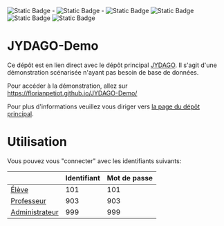 ![Static Badge](https://img.shields.io/badge/Scolaire-1B4965?style=for-the-badge) - ![Static Badge](https://img.shields.io/badge/Mise_%C3%A0_jour-24%2F11%2F2022-E4DFDA?style=flat) - ![Static Badge](https://img.shields.io/badge/HTML-dd4b25?style=flat) ![Static Badge](https://img.shields.io/badge/CSS-016cb4?style=flat) ![Static Badge](https://img.shields.io/badge/JS-e8d44d?style=flat) ![Static Badge](https://img.shields.io/badge/PHP-7177af?style=flat)

# JYDAGO-Demo
Ce dépôt est en lien direct avec le dépôt principal [JYDAGO](https://github.com/florianpetiot/JYDAGO).
Il s'agit d'une démonstration scénarisée n'ayant pas besoin de base de données.

Pour accéder à la démonstration, allez sur https://florianpetiot.github.io/JYDAGO-Demo/

Pour plus d'informations veuillez vous diriger vers [la page du dépôt principal](https://github.com/florianpetiot/JYDAGO).


# Utilisation
Vous pouvez vous "connecter" avec les identifiants suivants:


| | Identifiant | Mot de passe |
| --- | --- | --- |
[Élève](https://florianpetiot.github.io/JYDAGO-Demo/) | 101 | 101 |
[Professeur](https://florianpetiot.github.io/JYDAGO-Demo/session_prof/) | 903 | 903 |
[Administrateur](https://florianpetiot.github.io/JYDAGO-Demo/session_prof/) | 999 | 999 |